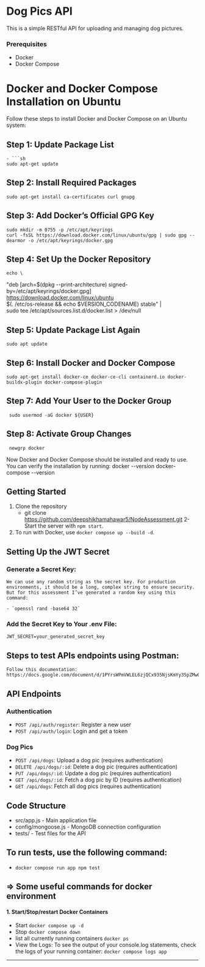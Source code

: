 # Dog Pics API

This is a simple RESTful API for uploading and managing dog pictures.

### Prerequisites

- Docker
- Docker Compose

# Docker and Docker Compose Installation on Ubuntu

Follow these steps to install Docker and Docker Compose on an Ubuntu system:

  ## Step 1: Update Package List

    - ```sh
    sudo apt-get update
  
  ## Step 2: Install Required Packages
    sudo apt-get install ca-certificates curl gnupg

  ## Step 3: Add Docker’s Official GPG Key
    sudo mkdir -m 0755 -p /etc/apt/keyrings
    curl -fsSL https://download.docker.com/linux/ubuntu/gpg | sudo gpg --dearmor -o /etc/apt/keyrings/docker.gpg
  
  ## Step 4: Set Up the Docker Repository
    echo \
  "deb [arch=$(dpkg --print-architecture) signed-by=/etc/apt/keyrings/docker.gpg] https://download.docker.com/linux/ubuntu \
  $(. /etc/os-release && echo $VERSION_CODENAME) stable" | \
  sudo tee /etc/apt/sources.list.d/docker.list > /dev/null

  ## Step 5: Update Package List Again
    sudo apt update
  
  ## Step 6: Install Docker and Docker Compose
    sudo apt-get install docker-ce docker-ce-cli containerd.io docker-buildx-plugin docker-compose-plugin
  
  ## Step 7: Add Your User to the Docker Group
     sudo usermod -aG docker ${USER}

  ## Step 8: Activate Group Changes
     newgrp docker

Now Docker and Docker Compose should be installed and ready to use. You can verify the installation by running:
    docker --version
    docker-compose --version

## Getting Started

1. Clone the repository
   - git clone https://github.com/deepshikhamahawar5/NodeAssessment.git
2- Start the server with `npm start`.
3. To run with Docker, use `docker compose up --build -d`.

## Setting Up the JWT Secret

### Generate a Secret Key: 
    We can use any random string as the secret key. For production environments, it should be a long, complex string to ensure security. But for this assessment I’ve generated a random key using this command:

    - `openssl rand -base64 32`

### Add the Secret Key to Your .env File:
    JWT_SECRET=your_generated_secret_key

## Steps to test APIs endpoints using Postman:
    Follow this documentation: https://docs.google.com/document/d/1PYrsWPmVWLEL6zjQCx935NjsKmYy35pZMwOFymI0Yps/edit#heading=h.r3gh5q42yspr

## API Endpoints

### Authentication

- `POST /api/auth/register`: Register a new user
- `POST /api/auth/login`: Login and get a token

### Dog Pics

- `POST /api/dogs`: Upload a dog pic (requires authentication)
- `DELETE /api/dogs/:id`: Delete a dog pic (requires authentication)
- `PUT /api/dogs/:id`: Update a dog pic (requires authentication)
- `GET /api/dogs/:id`: Fetch a dog pic by ID (requires authentication)
- `GET /api/dogs`: Fetch all dog pics (requires authentication)

## Code Structure
- src/app.js - Main application file
- config/mongoose.js - MongoDB connection configuration
- tests/ - Test files for the API

## To run tests, use the following command:
  - `docker compose run app npm test`

## => Some useful commands for docker environment

#### 1. Start/Stop/restart Docker Containers
- Start 
  `docker compose up -d`
- Stop 
  `docker compose down`
- list all currently running containers
   `docker ps`
- View the Logs:
  To see the output of your console.log statements, check the logs of your running container:
   `docker compose logs app`


----------------------------------------------------------------------------------------------------------------------------------------------------

